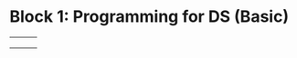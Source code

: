 

# Block 1: Programming for DS (Basic)

|      |      |      |
| ---- | :--: | ---: |
|      |      |      |
|      |      |      |
|      |      |      |